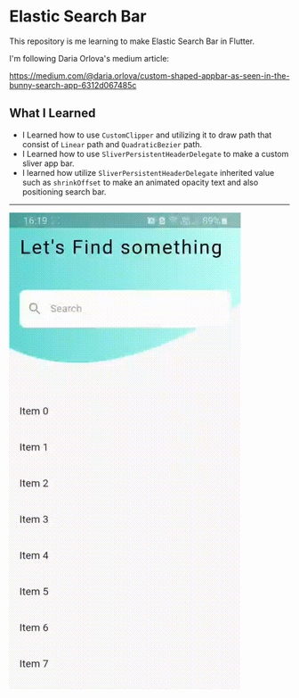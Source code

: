 # Elastic Search Bar

This repository is me learning to make Elastic Search Bar in Flutter.

I'm following Daria Orlova's medium article: 

https://medium.com/@daria.orlova/custom-shaped-appbar-as-seen-in-the-bunny-search-app-6312d067485c

## What I Learned

- I Learned how to use `CustomClipper` and utilizing it to draw path that consist of `Linear` path and `QuadraticBezier` path.
- I Learned how to use `SliverPersistentHeaderDelegate` to make a custom sliver app bar.
- I learned how utilize `SliverPersistentHeaderDelegate` inherited value such as `shrinkOffset` to make an animated opacity text and also positioning search bar.

---

![result](gif/vid.gif)
